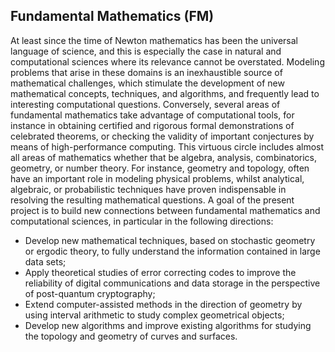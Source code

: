 ##  Fundamental Mathematics (FM)

At least since the time of Newton mathematics has been the universal language
of science, and this is especially the case in natural and computational
sciences where its relevance cannot be overstated. Modeling problems that arise
in these domains is an inexhaustible source of mathematical challenges, which
stimulate the development of new mathematical concepts, techniques, and
algorithms, and frequently lead to interesting computational questions.
Conversely, several areas of fundamental mathematics take advantage of
computational tools, for instance in obtaining certified and rigorous formal
demonstrations of celebrated theorems, or checking  the validity of important
conjectures by means of high-performance computing. This virtuous circle
includes almost all areas of mathematics whether that be  algebra, analysis,
combinatorics, geometry, or number theory. For instance, geometry and topology,
often have an important role in modeling physical problems, whilst analytical,
algebraic, or probabilistic techniques have proven indispensable in resolving
the resulting mathematical questions. A goal of the present project is to build
new connections between fundamental mathematics and computational sciences, in
particular in the following directions:

- Develop new mathematical techniques, based on stochastic geometry or
ergodic theory, to fully understand the information contained in large
data sets;
- Apply theoretical studies of error correcting codes to improve the reliability of digital communications and data storage in the
perspective of post-quantum cryptography;
- Extend computer-assisted methods in the direction of geometry by using interval arithmetic to study complex geometrical objects;
- Develop new algorithms and improve existing algorithms for studying the topology and geometry of curves and surfaces.


<!-- b) Modeling, Simulation & Optimization (MSO) -->

<!-- Sitting as it does between fundamental research and applications, applied -->
<!-- mathematics is a pivotal discipline, which aims to develop -->
<!-- theories and techniques that are applicable to many scientific fields. -->
<!-- So it is natural that it has  fostered a multitude of interdisciplinary projects. --> 
<!-- There are  two main specializations involved in this process -->
<!-- are modelling and simulation. Modelling constructs the -->
<!-- most appropriate mathematical description of a problem, to make it -->
<!-- amenable to analysis. Simplification procedures such as dimension -->
<!-- reduction are often needed to allow for a complete analysis or for -->
<!-- efficient computer simulations. As very few “real” problems can be -->
<!-- solved directly, simulations play an essential role and require -->
<!-- appropriate discretizations of the problem to obtain accurate -->
<!-- approximate solutions. Fundamental concepts are used by applied -->
<!-- mathematicians to analyze the problems and optimize the computed -->
<!-- solutions. -->

<!-- Among the goals of this axis, we can mention : -->

<!-- • Discretize and simulate fundamental mathematical problems to -->
<!-- illustrate important theorems or to formulate conjectures based on -->
<!-- numerical results. -->

<!-- • Develop complex modeling for interdisciplinary projects to allow for -->
<!-- predictions and optimizations via simulations. Applications in the -->
<!-- context of PERSYVAL2 include cryptography, simulation of complex -->
<!-- electronic devices, optimization for automatic shape recognition, etc. -->




